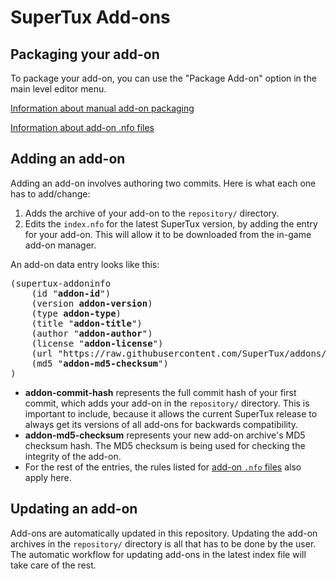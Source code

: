 SuperTux Add-ons
==============

## Packaging your add-on

To package your add-on, you can use the "Package Add-on" option in the main level editor menu.

[Information about manual add-on packaging](https://github.com/SuperTux/supertux/wiki/Add-ons#manually-packaging-addons)

[Information about add-on .nfo files](https://github.com/SuperTux/supertux/wiki/Add-ons#nfo-files)

## Adding an add-on
Adding an add-on involves authoring two commits. Here is what each one has to add/change:

1. Adds the archive of your add-on to the `repository/` directory.
2. Edits the `index.nfo` for the latest SuperTux version, by adding the entry for your add-on. This will allow it to be downloaded from the in-game add-on manager.

An add-on data entry looks like this:

<pre>
(supertux-addoninfo
    (id "<b>addon-id</b>")
    (version <b>addon-version</b>)
    (type <b>addon-type</b>)
    (title "<b>addon-title</b>")
    (author "<b>addon-author</b>")
    (license "<b>addon-license</b>")
    (url "https://raw.githubusercontent.com/SuperTux/addons/<b>addon-commit-hash</b>/repository/<b>addon-file-name</b>")
    (md5 "<b>addon-md5-checksum</b>")
)
</pre>

* **addon-commit-hash** represents the full commit hash of your first commit, which adds your add-on in the `repository/` directory. This is important to include, because it allows the current SuperTux release to always get its versions of all add-ons for backwards compatibility.
* **addon-md5-checksum** represents your new add-on archive's MD5 checksum hash. The MD5 checksum is being used for checking the integrity of the add-on.
* For the rest of the entries, the rules listed for [add-on `.nfo` files](https://github.com/SuperTux/supertux/wiki/Add-ons#nfo-files) also apply here.

## Updating an add-on
Add-ons are automatically updated in this repository. Updating the add-on archives in the `repository/` directory is all that has to be done by the user. The automatic workflow for updating add-ons in the latest index file will take care of the rest.

